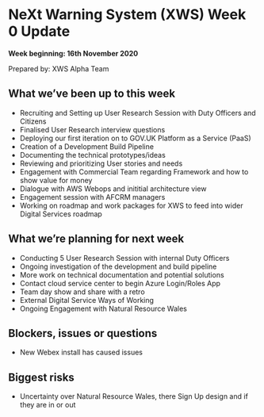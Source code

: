 # NeXt Warning System (XWS) Week 0 Update
**Week beginning: 16th November 2020** 

Prepared by: XWS Alpha Team

## What we’ve been up to this week

* Recruiting and Setting up User Research Session with Duty Officers and Citizens
* Finalised User Research interview questions
* Deploying our first iteration on to GOV.UK Platform as a Service (PaaS)
* Creation of a Development Build Pipeline 
* Documenting the technical prototypes/ideas
* Reviewing and prioritizing User stories and needs
* Engagement with Commercial Team regarding Framework and how to show value for money
* Dialogue with AWS Webops and inititial architecture view
* Engagement session with AFCRM managers
* Working on roadmap and work packages for XWS to feed into wider Digital Services roadmap

## What we’re planning for next week

* Conducting 5 User Research Session with internal Duty Officers
* Ongoing investigation of the development and build pipeline
* More work on technical documentation and potential solutions
* Contact cloud service center to begin Azure Login/Roles App
* Team day show and share with a retro
* External Digital Service Ways of Working
* Ongoing Engagement with Natural Resource Wales

## Blockers, issues or questions

* New Webex install has caused issues

## Biggest risks

* Uncertainty over Natural Resource Wales, there Sign Up design and if they are in or out

